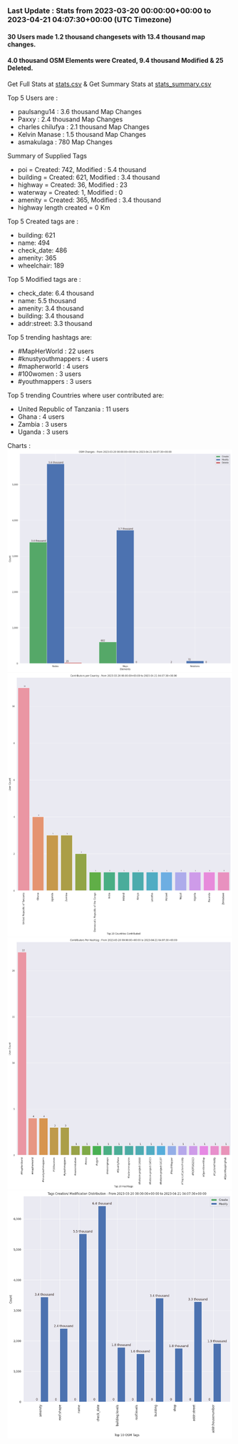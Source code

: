 ### Last Update : Stats from 2023-03-20 00:00:00+00:00 to 2023-04-21 04:07:30+00:00 (UTC Timezone)

#### 30 Users made 1.2 thousand changesets with 13.4 thousand map changes.
#### 4.0 thousand OSM Elements were Created, 9.4 thousand Modified & 25 Deleted.
Get Full Stats at [stats.csv](/stats/mapherworld/Daily/stats.csv)
 & Get Summary Stats at [stats_summary.csv](/stats/mapherworld/Daily/stats_summary.csv)

Top 5 Users are : 
- paulsangu14 : 3.6 thousand Map Changes
- Paxxy : 2.4 thousand Map Changes
- charles chilufya : 2.1 thousand Map Changes
- Kelvin Manase : 1.5 thousand Map Changes
- asmakulaga : 780 Map Changes

Summary of Supplied Tags
- poi = Created: 742, Modified : 5.4 thousand
- building = Created: 621, Modified : 3.4 thousand
- highway = Created: 36, Modified : 23
- waterway = Created: 1, Modified : 0
- amenity = Created: 365, Modified : 3.4 thousand
- highway length created = 0 Km


Top 5 Created tags are :
- building: 621
- name: 494
- check_date: 486
- amenity: 365
- wheelchair: 189


Top 5 Modified tags are :
- check_date: 6.4 thousand
- name: 5.5 thousand
- amenity: 3.4 thousand
- building: 3.4 thousand
- addr:street: 3.3 thousand


Top 5 trending hashtags are:
- #MapHerWorld : 22 users
- #knustyouthmappers : 4 users
- #mapherworld : 4 users
- #100women : 3 users
- #youthmappers : 3 users


Top 5 trending Countries where user contributed are:
- United Republic of Tanzania : 11 users
- Ghana : 4 users
- Zambia : 3 users
- Uganda : 3 users


 Charts : 
![Alt text](./stats_osm_changes.png) 
![Alt text](./stats_users_per_country.png) 
![Alt text](./stats_users_per_hashtag.png) 
![Alt text](./stats_tags.png) 
